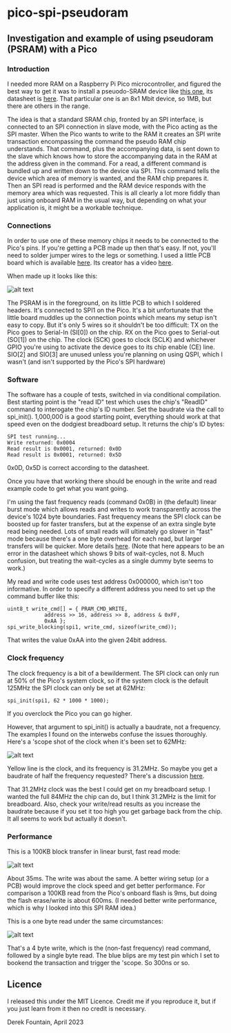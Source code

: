 # pico-spi-pseudoram

## Investigation and example of using pseudoram (PSRAM) with a Pico

### Introduction

I needed more RAM on a Raspberry Pi Pico microcontroller, and figured the
best way to get it was to install a pseuodo-SRAM device like
[this one](https://www.mouser.co.uk/ProductDetail/AP-Memory/APS6404L-3SQR-SN?qs=IS%252B4QmGtzzqsn3S5xo%2FEEg%3D%3D),
its datasheet is [here](https://www.mouser.co.uk/datasheet/2/1127/APM_PSRAM_QSPI_APS6404L_3SQR_v2_3_PKG-1954826.pdf).
That particular one is an 8x1 Mbit device, so 1MB, but there are others in the
range.

The idea is that a standard SRAM chip, fronted by an SPI interface,
 is connected to an SPI connection
in slave mode, with the Pico acting as the SPI master. When the Pico
wants to write to the RAM it creates an SPI write transaction encompassing
the command the pseudo RAM chip understands. That command, plus the
accompanying data, is sent down to the slave which knows how to store
the accompanying data in the RAM at the address given in the command.
For a read, a different command is bundled up and written down to the
device via SPI. This command tells the device which area of memory is
wanted, and the RAM chip prepares it. Then an SPI read is performed
and the RAM device responds with the memory area which was requested.
This is all clearly a lot more fiddly than just using onboard RAM in the
usual way, but depending on what your application is, it might be a
workable technique.

### Connections

In order to use one of these memory chips it needs to be connected
to the Pico's pins. If you're getting a PCB made up then that's easy. If
not, you'll need to solder jumper wires to the legs or something. I used
a little PCB board which is available [here](https://github.com/blackjetrock/picoram).
Its creator has a video [here](https://www.youtube.com/watch?v=YS-xCZsu00U).

When made up it looks like this:

![alt text](Images/breadboard.jpg "Breadboard")

The PSRAM is in the foreground, on its little PCB to which I soldered
headers. It's connected to SPI1 on the Pico. It's a bit unfortunate
that the little board muddles up the connection points which means my
setup isn't easy to copy. But it's only 5 wires so it shouldn't be too
difficult: TX on the Pico goes to Serial-In (SI[0]) on the chip. RX on
the Pico goes to Serial-out (SO[1]) on the chip. The clock (SCK) goes
to clock (SCLK) and whichever GPIO you're using to activate the device
goes to its chip enable (CE) line. SIO[2] and SIO[3] are unused unless
you're planning on using QSPI, which I wasn't (and isn't supported by
the Pico's SPI hardware)

### Software

The software has a couple of tests, switched in via conditional compilation.
Best starting point is the "read ID" test which uses the chip's "ReadID"
command to interogate the chip's ID number. Set the baudrate via the
call to spi_init(). 1,000,000 is a good starting point, everything should
work at that speed even on the dodgiest breadboard setup. It returns the
chip's ID bytes:

    SPI test running...
    Write returned: 0x0004
    Read result is 0x0001, returned: 0x0D
    Read result is 0x0001, returned: 0x5D

0x0D, 0x5D is correct according to the datasheet.

Once you have that working there should be enough in the write and read example code
to get what you want going.

I'm using the fast frequency reads (command 0x0B) in (the default) linear
burst mode which allows reads and writes to work transparently across the
device's 1024 byte boundaries. Fast frequency means the SPI clock can be
boosted up for faster transfers, but at the expense of an extra single
byte read being needed. Lots of small reads will ultimately go slower in
"fast" mode because there's a one byte overhead for each read, but larger
transfers will be quicker. More details [here](https://electronics.stackexchange.com/questions/240500/what-is-the-difference-between-normal-read-and-fast-read-in-the-flash-a25l03). (Note that here appears to be an
error in the datasheet which shows 9 bits of wait-cycles, not 8. Much
confusion, but treating the wait-cycles as a single dummy byte seems to
work.)

My read and write code uses test address 0x000000, which isn't too
informative. In order to specify a different address you need to set up
the command buffer like this:

    uint8_t write_cmd[] = { PRAM_CMD_WRITE,
			    address >> 16, address >> 8, address & 0xFF,
			    0xAA };
    spi_write_blocking(spi1, write_cmd, sizeof(write_cmd));

That writes the value 0xAA into the given 24bit address.

### Clock frequency

The clock frequency is a bit of a bewilderment. The SPI clock can only
run at 50% of the Pico's system clock, so if the system clock is the
default 125MHz the SPI clock can only be set at 62MHz:

    spi_init(spi1, 62 * 1000 * 1000);

If you overclock the Pico you can go higher.

However, that argument to spi_init() is actually a baudrate, not a
frequency. The examples I found on the interwebs confuse the issues
thoroughly. Here's a 'scope shot of the clock when it's been set to
62MHz:

![alt text](Images/spi_clk_62MHz_nooc.png "62MHz clock")

Yellow line is the clock, and its frequency is 31.2MHz. So maybe you
get a baudrate of half the frequency requested? There's a discussion
[here](https://forums.raspberrypi.com/viewtopic.php?t=333214).

That 31.2MHz clock was the best I could get on my breadboard setup.
I wanted the full 84MHz the chip can do, but I think 31.2MHz is the limit
for breadboard. Also, check your write/read results as you increase the
baudrate because if you set it too high you get garbage back from the
chip. It all seems to work but actually it doesn't.

### Performance

This is a 100KB block transfer in linear burst, fast read mode:

![alt text](Images/spi_read_100KB_62MHz_nooc.png "62MHz 100KB")

About 35ms. The write was about the same. A better wiring setup (or
a PCB) would improve the clock speed and get better performance. For
comparison a 100KB read from the Pico's onboard flash is 9ms, but 
doing the flash erase/write is about 600ms. (I needed better write
performance, which is why I looked into this SPI RAM idea.)

This is a one byte read under the same circumstances:

![alt text](Images/spi_write_1byte_62MHz.png "1 byte read")

That's a 4 byte write, which is the (non-fast frequency) read command,
followed by a single byte read. The blue blips are my test pin which
I set to bookend the transaction and trigger the 'scope. So 300ns or so.

## Licence

I released this under the MIT Licence. Credit me if you reproduce it,
but if you just learn from it then no credit is necessary.

Derek Fountain, April 2023